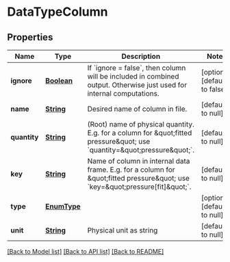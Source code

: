 # DataTypeColumn
## Properties

Name | Type | Description | Notes
------------ | ------------- | ------------- | -------------
**ignore** | [**Boolean**](boolean.md) | If &#x60;ignore &#x3D; false&#x60;, then column will be included in combined output. Otherwise just used for internal computations. | [optional] [default to false]
**name** | [**String**](string.md) | Desired name of column in file. | [default to null]
**quantity** | [**String**](string.md) | (Root) name of physical quantity. E.g. for a column for \&quot;fitted pressure\&quot; use &#x60;quantity&#x3D;\&quot;pressure\&quot;&#x60;. | [default to null]
**key** | [**String**](string.md) | Name of column in internal data frame. E.g. for a column for \&quot;fitted pressure\&quot; use &#x60;key&#x3D;\&quot;pressure[fit]\&quot;&#x60;. | [default to null]
**type** | [**EnumType**](EnumType.md) |  | [optional] [default to null]
**unit** | [**String**](string.md) | Physical unit as string | [default to null]

[[Back to Model list]](../README.md#documentation-for-models) [[Back to API list]](../README.md#documentation-for-api-endpoints) [[Back to README]](../README.md)

